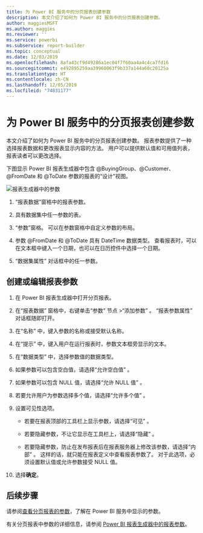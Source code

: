 ```yaml
---
title: 为 Power BI 服务中的分页报表创建参数
description: 本文介绍了如何为 Power BI 服务中的分页报表创建参数。
author: maggiesMSFT
ms.author: maggies
ms.reviewer: ''
ms.service: powerbi
ms.subservice: report-builder
ms.topic: conceptual
ms.date: 12/03/2019
ms.openlocfilehash: 8afa43cf9d49286a1ec04f7f60aa4a4c4ca7fd16
ms.sourcegitcommit: e492895259aa39960063f9b337a144a60c20125a
ms.translationtype: HT
ms.contentlocale: zh-CN
ms.lasthandoff: 12/05/2019
ms.locfileid: "74831177"
---
```

# <a name="create-parameters-for-paginated-reports-in-the-power-bi-service"></a>为 Power BI 服务中的分页报表创建参数

本文介绍了如何为 Power BI 服务中的分页报表创建参数。  报表参数提供了一种选择报表数据和更改报表显示内容的方法。 用户可以提供默认值和可用值列表，报表读者可以更改选择。  

下图显示 Power BI 报表生成器中包含 @BuyingGroup、@Customer、@FromDate 和 @ToDate 参数的报表的“设计”视图。 
  
![报表生成器中的参数](media/paginated-reports-parameters/power-bi-paginated-parameters-report-builder.png)
  
1.  “报表数据”窗格中的报表参数。  
  
2.  具有数据集中任一参数的表。  
  
3.  “参数”窗格。 可以在参数窗格中自定义参数的布局。 
  
4.  参数 @FromDate 和 @ToDate 具有 DateTime  数据类型。 查看报表时，可以在文本框中键入一个日期，也可以在日历控件中选择一个日期。 

5.  “数据集属性”  对话框中的任一参数。  

  
## <a name="create-or-edit-a-report-parameter"></a>创建或编辑报表参数  
  
1.  在 Power BI 报表生成器中打开分页报表。

1. 在“报表数据”  窗格中，右键单击“参数”  节点 >“添加参数”  。 “报表参数属性”  对话框随即打开。  
  
2.  在“名称”  中，键入参数的名称或接受默认名称。  
  
3.  在“提示”  中，键入用户在运行报表时，参数文本框旁显示的文本。  
  
4.  在“数据类型”  中，选择参数值的数据类型。  
  
5.  如果参数可以包含空白值，请选择“允许空白值”  。  
  
6.  如果参数可以包含 NULL 值，请选择“允许 NULL 值”  。  
  
7.  若要允许用户为参数选择多个值，请选择“允许多个值”  。  
  
8.  设置可见性选项。  
  
    -   若要在报表顶部的工具栏上显示参数，请选择“可见”  。  
  
    -   若要隐藏参数，不让它显示在工具栏上，请选择“隐藏”  。  
  
    -   若要隐藏参数，防止在发布报表后在报表服务器上修改该参数，请选择“内部”  。 这样的话，就只能在报表定义中查看报表参数了。 对于此选项，必须设置默认值或允许参数接受 NULL 值。  
  
9. 选择**确定**。 
  
## <a name="next-steps"></a>后续步骤

请参阅[查看分页报表的参数](consumer/paginated-reports-view-parameters.md)，了解在 Power BI 服务中显示的参数。

有关分页报表中参数的详细信息，请参阅 [Power BI 报表生成器中的报表参数](report-builder-parameters.md)。

